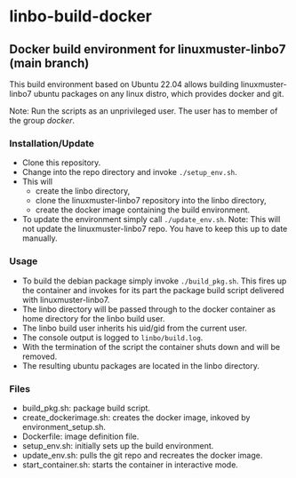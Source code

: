 # linbo-build-docker

## Docker build environment for linuxmuster-linbo7 (main branch)

This build environment based on Ubuntu 22.04 allows building linuxmuster-linbo7 ubuntu packages on any linux distro, which provides docker and git.

Note: Run the scripts as an unprivileged user. The user has to member of the group _docker_.

### Installation/Update
- Clone this repository.
- Change into the repo directory and invoke `./setup_env.sh`.
- This will
  - create the linbo directory,
  - clone the linuxmuster-linbo7 repository into the linbo directory,
  - create the docker image containing the build environment.
- To update the environment simply call `./update_env.sh`. Note: This will not update the linuxmuster-linbo7 repo. You have to keep this up to date manually.

### Usage
- To build the debian package simply invoke `./build_pkg.sh`. This fires up the container and invokes for its part the package build script delivered with linuxmuster-linbo7.
- The linbo directory will be passed through to the docker container as home directory for the linbo build user.
- The linbo build user inherits his uid/gid from the current user.
- The console output is logged to `linbo/build.log`.
- With the termination of the script the container shuts down and will be removed.
- The resulting ubuntu packages are located in the linbo directory.

### Files
- build_pkg.sh: package build script.
- create_dockerimage.sh: creates the docker image, inkoved by environment_setup.sh.
- Dockerfile: image definition file.
- setup_env.sh: initially sets up the build environment.
- update_env.sh: pulls the git repo and recreates the docker image.
- start_container.sh: starts the container in interactive mode.
